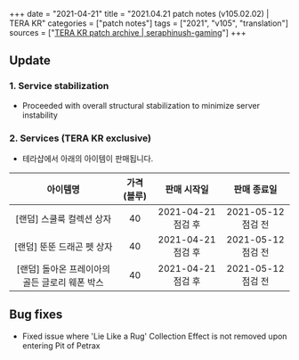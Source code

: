 +++
date = "2021-04-21"
title = "2021.04.21 patch notes (v105.02.02) | TERA KR"
categories = ["patch notes"]
tags = ["2021", "v105", "translation"]
sources = ["[TERA KR patch archive | seraphinush-gaming](/ko/patch/2021/v105-02-02)"]
+++

## Update

### **1.** Service stabilization
- Proceeded with overall structural stabilization to minimize server instability

### **2.** Services (TERA KR exclusive)
- 테라샵에서 아래의 아이템이 판매됩니다.

| 아이템명 | 가격(블루) | 판매 시작일 | 판매 종료일 |
| :-: | :-: | :-: | :-: |
| [랜덤] 스쿨룩 컬렉션 상자 | 40 | 2021-04-21 점검 후 | 2021-05-12 점검 전 |
| [랜덤] 뚠뚠 드래곤 펫 상자 | 40 | 2021-04-21 점검 후 | 2021-05-12 점검 전 |
| [랜덤] 돌아온 프레이아의 골든 글로리 웨폰 박스 | 40 | 2021-04-21 점검 후 | 2021-05-12 점검 전 |

## Bug fixes

- Fixed issue where 'Lie Like a Rug' Collection Effect is not removed upon entering Pit of Petrax

